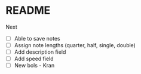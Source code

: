 # README

Next

- [ ] Able to save notes
- [ ] Assign note lengths (quarter, half, single, double)
- [ ] Add description field
- [ ] Add speed field
- [ ] New bols - Kran
